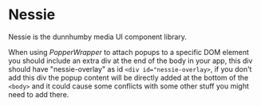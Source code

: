 # Nessie

Nessie is the dunnhumby media UI component library.

When using _PopperWrapper_ to attach popups to a specific DOM element you
should include an extra div at the end of the body in your app, this div should
have "nessie-overlay" as id  `<div id="nessie-overlay>`, if you don't add this
div the popup content will be directly added at the bottom of the `<body>` and it
could cause some conflicts with some other stuff you might need to add there.
